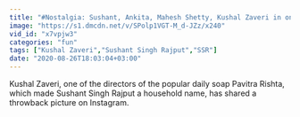 ```yaml
---
title: "#Nostalgia: Sushant, Ankita, Mahesh Shetty, Kushal Zaveri in one frame"
image: "https://s1.dmcdn.net/v/SPolp1VGT-M_d-JZz/x240"
vid_id: "x7vpjw3"
categories: "fun"
tags: ["Kushal Zaveri","Sushant Singh Rajput","SSR"]
date: "2020-08-26T18:03:04+03:00"
---
```

Kushal Zaveri, one of the directors of the popular daily soap Pavitra Rishta, which made Sushant Singh Rajput a household name, has shared a throwback picture on Instagram.    <br>
